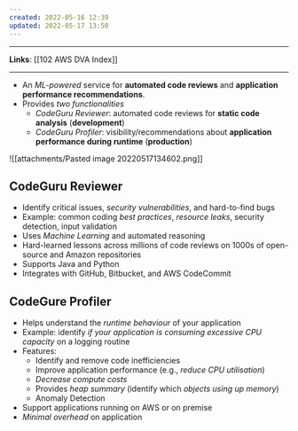 ```yaml
---
created: 2022-05-16 12:39
updated: 2022-05-17 13:50
---
```

---
**Links**: [[102 AWS DVA Index]]

---
- An *ML-powered* service for **automated code reviews** and **application performance recommendations**.
- Provides *two functionalities*
	- *CodeGuru Reviewer*: automated code reviews for **static code analysis** (**development**)
	- *CodeGuru Profiler*: visibility/recommendations about **application performance during runtime** (**production**)

![[attachments/Pasted image 20220517134602.png]]

## CodeGuru Reviewer
- Identify critical issues, *security vulnerabilities*, and hard-to-find bugs
- Example: common coding *best practices*, *resource leaks*, security detection, input validation
- Uses *Machine Learning* and automated reasoning
- Hard-learned lessons across millions of code reviews on 1000s of open-source and Amazon repositories
- Supports Java and Python
- Integrates with GitHub, Bitbucket, and AWS CodeCommit

## CodeGure Profiler
- Helps understand the *runtime behaviour* of your application
- Example: identify *if your application is consuming excessive CPU capacity* on a logging routine
- Features: 
	- Identify and remove code inefficiencies
	- Improve application performance (e.g., *reduce CPU utilisation*)
	- *Decrease compute costs*
	- Provides *heap summary* (identify which *objects using up memory*)
	- Anomaly Detection
- Support applications running on AWS or on premise
- *Minimal overhead* on application